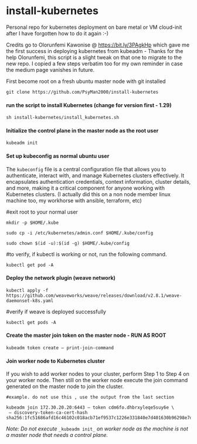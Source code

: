 # install-kubernetes
Personal repo for kubernetes deployment on bare metal or VM cloud-init after I have forgotten how to do it again :-)

Credits go to Olorunfemi Kawonise @ https://bit.ly/3PAgkHp which gave me the first success in deploying kubernetes from kubeadm - Thanks for the help Olorunfemi, this script is a slight tweak on that one to migrate to the new repo. I copied a few steps verbatim too for my own reminder in case the medium page vanishes in future.

First become root on a fresh ubuntu master node with git installed
```
git clone https://github.com/PsyMan2000/install-kubernetes
```
#### run the script to install Kubernetes (change for version first - 1.29)
```
sh install-kubernetes/install_kubernetes.sh
```

#### Initialize the control plane in the master node as the root user
```
kubeadm init
```

#### Set up kubeconfig as normal ubuntu user

The `kubeconfig` file is a central configuration file that allows you to authenticate, interact with, and manage Kubernetes clusters effectively. It encapsulates authentication credentials, context information, cluster details, and more, making it a critical component for anyone working with Kubernetes clusters. (I actually did this on a non node member linux machine too, my workhorse with ansible, terraform, etc)


#exit root to your normal user  
 
```
mkdir -p $HOME/.kube
```
``` 
sudo cp -i /etc/kubernetes/admin.conf $HOME/.kube/config  
```
```
sudo chown $(id -u):$(id -g) $HOME/.kube/config  
```
#to verify, if kubectl is working or not, run the following command.  
```
kubectl get pod -A
```

#### Deploy the network plugin (weave network)
```
kubectl apply -f https://github.com/weaveworks/weave/releases/download/v2.8.1/weave-daemonset-k8s.yaml  
```
#verify if weave is deployed successfully  
```
kubectl get pods -A
```
#### Create the master join token on the master node - RUN AS ROOT
```
kubeadm token create — print-join-command
```
#### Join worker node to Kubernetes cluster

If you wish to add worker nodes to your cluster, perform Step 1 to Step 4 on your worker node. Then still on the worker node execute the join command generated on the master node to join the cluster.

``` 
#example. do not use this , use the output from the last section

kubeadm join 172.30.20.20:6443 — token cdm6fo.dhbrxyleqe5suy6e \  
 — discovery-token-ca-cert-hash sha256:1fc51686afd16c46102c018acb71ef9537c1226e331840e7d401630b96298e7d
```

_Note: Do not execute_ `_kubeadm init_` _on worker node as the machine is not a master node that needs a control plane._


